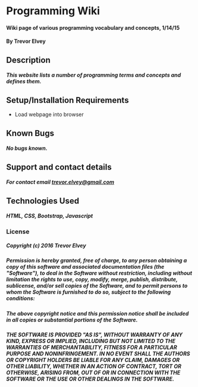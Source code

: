 # Programming Wiki

#### Wiki page of various programming vocabulary and concepts, 1/14/15

#### By Trevor Elvey

## Description

##### This website lists a number of programming terms and concepts and defines them.

## Setup/Installation Requirements

* Load webpage into browser

## Known Bugs

##### No bugs known.

## Support and contact details

##### For contact email trevor.elvey@gmail.com

## Technologies Used

##### HTML, CSS, Bootstrap, Javascript

### License

##### Copyright (c) 2016 Trevor Elvey

##### Permission is hereby granted, free of charge, to any person obtaining a copy of this software and associated documentation files (the "Software"), to deal in the Software without restriction, including without limitation the rights to use, copy, modify, merge, publish, distribute, sublicense, and/or sell copies of the Software, and to permit persons to whom the Software is furnished to do so, subject to the following conditions:

##### The above copyright notice and this permission notice shall be included in all copies or substantial portions of the Software.

##### THE SOFTWARE IS PROVIDED "AS IS", WITHOUT WARRANTY OF ANY KIND, EXPRESS OR IMPLIED, INCLUDING BUT NOT LIMITED TO THE WARRANTIES OF MERCHANTABILITY, FITNESS FOR A PARTICULAR PURPOSE AND NONINFRINGEMENT. IN NO EVENT SHALL THE AUTHORS OR COPYRIGHT HOLDERS BE LIABLE FOR ANY CLAIM, DAMAGES OR OTHER LIABILITY, WHETHER IN AN ACTION OF CONTRACT, TORT OR OTHERWISE, ARISING FROM, OUT OF OR IN CONNECTION WITH THE SOFTWARE OR THE USE OR OTHER DEALINGS IN THE SOFTWARE.
